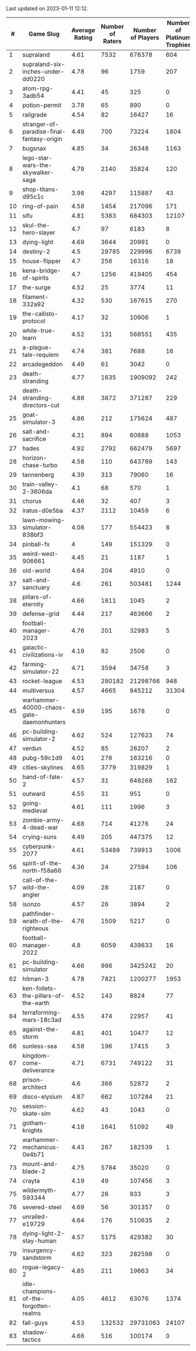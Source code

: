 Last updated on 2023-01-11 12:12.


|#|Game Slug|Average Rating|Number of Raters|Number of Players|Number of Platinum Trophies|Max Rarity (%)|
|---|---|---|---|---|---|---|
|1|supraland|4.61|7532|676378|604|99|
|2|supraland-six-inches-under-dd0220|4.78|96|1759|207|99|
|3|atom-rpg-3adb54|4.41|45|325|0|98|
|4|potion-permit|3.78|65|890|0|98|
|5|railgrade|4.54|82|16427|16|98|
|6|stranger-of-paradise-final-fantasy-origin|4.49|700|73224|1804|98|
|7|bugsnax|4.85|34|26348|1163|97|
|8|lego-star-wars-the-skywalker-saga|4.79|2140|35824|120|97|
|9|shop-titans-d95c1c|3.98|4297|115887|43|97|
|10|ring-of-pain|4.58|1454|217096|171|96|
|11|sifu|4.81|5383|684303|12107|96|
|12|skul-the-hero-slayer|4.7|97|6183|8|96|
|13|dying-light|4.69|3644|20991|0|95|
|14|destiny-2|4.5|29785|229996|6739|94|
|15|house-flipper|4.7|256|16316|18|94|
|16|kena-bridge-of-spirits|4.7|1256|419405|454|94|
|17|the-surge|4.52|25|3774|11|94|
|18|filament-332a92|4.32|530|167615|270|93|
|19|the-callisto-protocol|4.17|32|10906|1|93|
|20|while-true-learn|4.52|131|568551|435|93|
|21|a-plague-tale-requiem|4.74|381|7688|16|91|
|22|arcadegeddon|4.49|61|3042|0|91|
|23|death-stranding|4.77|1635|1909092|242|91|
|24|death-stranding-directors-cut|4.88|3872|371287|229|91|
|25|goat-simulator-3|4.86|212|175624|487|91|
|26|salt-and-sacrifice|4.31|894|60888|1053|91|
|27|hades|4.92|2792|662479|5697|89|
|28|horizon-chase-turbo|4.58|110|643789|143|88|
|29|tannenberg|4.39|313|79060|16|88|
|30|train-valley-2-3606da|4.1|68|570|1|88|
|31|chorus|4.46|32|407|3|86|
|32|iratus-d0e5ba|4.37|2112|10459|6|85|
|33|lawn-mowing-simulator-838bf3|4.08|177|554423|8|85|
|34|pinball-fx|4|149|151329|0|85|
|35|weird-west-906661|4.45|21|1187|1|85|
|36|old-world|4.64|204|4910|0|83|
|37|salt-and-sanctuary|4.6|261|503481|1244|83|
|38|pillars-of-eternity|4.66|1811|1045|2|81|
|39|defense-grid|4.44|217|463666|2|80|
|40|football-manager-2023|4.76|201|32983|5|80|
|41|galactic-civilizations-iv|4.19|82|2506|0|79|
|42|farming-simulator-22|4.71|3594|34758|3|77|
|43|rocket-league|4.53|280182|21298766|948|77|
|44|multiversus|4.57|4665|945212|31304|76|
|45|warhammer-40000-chaos-gate-daemonhunters|4.59|195|1678|0|76|
|46|pc-building-simulator-2|4.62|524|127623|74|75|
|47|verdun|4.52|85|26207|2|75|
|48|pubg-59c1d9|4.01|276|163216|0|73|
|49|cities-skylines|4.65|3779|319829|1|72|
|50|hand-of-fate-2|4.57|31|648268|162|72|
|51|outward|4.55|31|951|0|72|
|52|going-medieval|4.61|111|1996|3|67|
|53|zombie-army-4-dead-war|4.68|714|41276|24|67|
|54|crying-suns|4.49|205|447375|12|66|
|55|cyberpunk-2077|4.61|53489|739913|1006|65|
|56|spirit-of-the-north-f58a66|4.36|24|27594|106|65|
|57|call-of-the-wild-the-angler|4.09|28|2187|0|61|
|58|isonzo|4.57|26|3894|2|58|
|59|pathfinder-wrath-of-the-righteous|4.76|1509|5217|0|50|
|60|football-manager-2022|4.8|6059|439633|16|49|
|61|pc-building-simulator|4.66|986|3425242|20|48|
|62|hitman-3|4.78|7821|1200277|1953|47|
|63|ken-follets-the-pillars-of-the-earth|4.52|143|8824|77|45|
|64|terraforming-mars-18c3ad|4.55|474|22957|41|45|
|65|against-the-storm|4.81|401|10477|12|36|
|66|sunless-sea|4.58|196|17415|3|36|
|67|kingdom-come-deliverance|4.71|6731|749122|31|30|
|68|prison-architect|4.6|366|52872|2|30|
|69|disco-elysium|4.87|662|107284|21|28|
|70|session-skate-sim|4.62|43|1043|0|27|
|71|gotham-knights|4.18|1641|51092|49|25|
|72|warhammer-mechanicus-0e4b71|4.43|267|182539|1|25|
|73|mount-and-blade-2|4.75|5784|35020|0|24|
|74|crayta|4.19|49|107456|3|23|
|75|wildermyth-593344|4.77|26|933|3|16|
|76|severed-steel|4.69|56|301357|0|9|
|77|unrailed-e19729|4.64|176|510635|2|8|
|78|dying-light-2-stay-human|4.57|5175|429382|30|6|
|79|insurgency-sandstorm|4.62|323|282598|0|6|
|80|rogue-legacy-2|4.85|211|19663|34|3|
|81|idle-champions-of-the-forgotten-realms|4.05|4612|63076|1374|2|
|82|fall-guys|4.53|132532|29731063|24107|0.1|
|83|shadow-tactics|4.66|516|100174|0|0.1|
